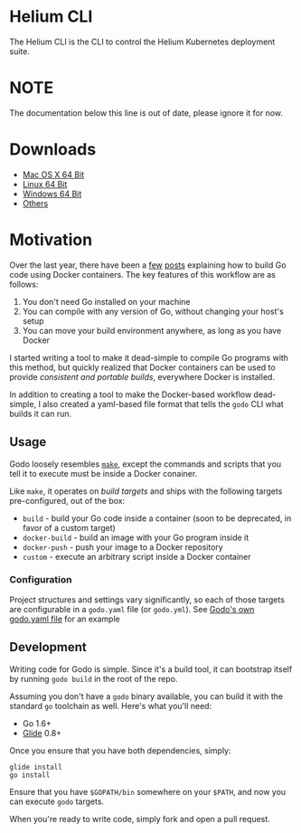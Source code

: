 # Helium CLI

The Helium CLI is the CLI to control the Helium Kubernetes deployment suite. 

# NOTE

The documentation below this line is out of date, please ignore it for now.

# Downloads

- [Mac OS X 64 Bit](https://github.com/arschles/godo/releases/download/v0.3.0/godo_darwin_amd64)
- [Linux 64 Bit](https://github.com/arschles/godo/releases/download/v0.3.0/godo_linux_amd64)
- [Windows 64 Bit](https://github.com/arschles/godo/releases/download/v0.3.0/godo_windows_amd64.exe)
- [Others](https://github.com/arschles/godo/releases/tag/v0.3.0)

# Motivation

Over the last year, there have been a [few](https://blog.docker.com/2016/09/docker-golang/) [posts](https://www.iron.io/the-easiest-way-to-develop-with-go%E2%80%8A-%E2%80%8Aintroducing-a-docker-based-go-tool/) explaining how to build Go code using Docker containers. The key features of this workflow are as follows:

1. You don't need Go installed on your machine
2. You can compile with any version of Go, without changing your host's setup
3. You can move your build environment anywhere, as long as you have Docker

I started writing a tool to make it dead-simple to compile Go programs with this method, but quickly realized that Docker containers can be used to provide _consistent and portable builds_, everywhere Docker is installed.

In addition to creating a tool to make the Docker-based workflow dead-simple, I also created a yaml-based file format that tells the `godo` CLI what builds it can run.

## Usage

Godo loosely resembles [`make`](https://www.gnu.org/software/make/), except the commands and scripts that you tell it to execute must be inside a Docker conainer.

Like `make`, it operates on _build targets_ and ships with the following targets pre-configured, out of the box:

- `build` - build your Go code inside a container (soon to be deprecated, in favor of a custom target)
- `docker-build` - build an image with your Go program inside it
- `docker-push` - push your image to a Docker repository
- `custom` - execute an arbitrary script inside a Docker container

### Configuration

Project structures and settings vary significantly, so each of those targets are configurable in a `godo.yaml` file (or `godo.yml`). See [Godo's own godo.yaml file](https://github.com/arschles/godo/blob/master/godo.yaml) for an example

## Development

Writing code for Godo is simple. Since it's a build tool, it can bootstrap itself by running `godo build` in the root of the repo.

Assuming you don't have a `godo` binary available, you can build it with the standard `go` toolchain as well. Here's what you'll need:

- Go 1.6+
- [Glide](https://github.com/Masterminds/glide) 0.8+

Once you ensure that you have both dependencies, simply:

```console
glide install
go install
```

Ensure that you have `$GOPATH/bin` somewhere on your `$PATH`, and now you can execute `godo` targets.

When you're ready to write code, simply fork and open a pull request.
